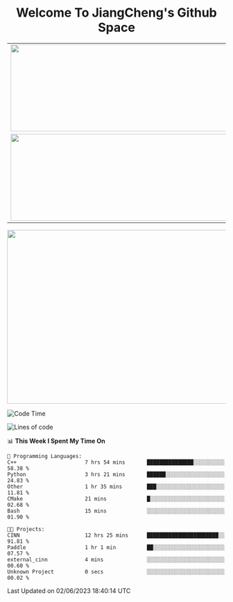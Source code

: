 <h1 align="center">Welcome To JiangCheng's Github Space</h1>

<table align="center" frame="void" rules="none" >
  <tr>
    <td>
      <div align="center"> <img height="200px" width="500px"  src="https://github-readme-stats.vercel.app/api?username=thisjiang&hide_title=true&hide_border=true&layout=compact&show_icons=trueline_height=21&text_color=000&icon_color=000&bg_color=0,ea6161,ffc64d,fffc4d,52fa5a&theme=graywhite" /> </div>
    </td>
    <td>
      <div align="center"> <img height="200px" width="500px" src="https://github-readme-stats.vercel.app/api/top-langs/?username=thisjiang&hide_title=true&hide_border=true&layout=compact&langs_count=6&text_color=000&icon_color=fff&bg_color=0,52fa5a,4dfcff,c64dff&theme=graywhite" /> </div>
    </td>
  </tr>
  <tr>
    <td>
      <div align="center"> <img height="200px" width="500px" src="https://github-readme-streak-stats.herokuapp.com/?user=thisjiang&hide_title=true&hide_border=true&layout=compact&langs_count=6" /> </div>
    </td>
    <td>
      <div align="center"> 
      <a href="https://github.com/" target="_blank"><img style="margin: 10px" src="https://profilinator.rishav.dev/skills-assets/git-scm-icon.svg" alt="Git" height="50" /></a>  
      <a href="https://www.linux.org/" target="_blank"><img style="margin: 10px" src="https://profilinator.rishav.dev/skills-assets/linux-original.svg" alt="Linux" height="50" /></a>  
      <a href="https://www.gnu.org/software/bash/" target="_blank"><img style="margin: 10px" src="https://profilinator.rishav.dev/skills-assets/gnu_bash-icon.svg" alt="Bash" height="50" /></a>  
      </div>
    </td>
  </tr>
</table>

<div align="center"> <img height="400px" width="1000px" src="https://github-readme-activity-graph.cyclic.app/graph?username=thisjiang&theme=react&hide_title=true&hide_border=true&layout=compact&langs_count=6" /> </div></td>

<!--START_SECTION:waka-->
![Code Time](http://img.shields.io/badge/Code%20Time-131%20hrs%2013%20mins-blue)

![Lines of code](https://img.shields.io/badge/From%20Hello%20World%20I%27ve%20Written-374.4%20thousand%20lines%20of%20code-blue)

📊 **This Week I Spent My Time On** 

```text
💬 Programming Languages: 
C++                      7 hrs 54 mins       ███████████████░░░░░░░░░░   58.38 % 
Python                   3 hrs 21 mins       ██████░░░░░░░░░░░░░░░░░░░   24.83 % 
Other                    1 hr 35 mins        ███░░░░░░░░░░░░░░░░░░░░░░   11.81 % 
CMake                    21 mins             █░░░░░░░░░░░░░░░░░░░░░░░░   02.68 % 
Bash                     15 mins             ░░░░░░░░░░░░░░░░░░░░░░░░░   01.90 % 

🐱‍💻 Projects: 
CINN                     12 hrs 25 mins      ███████████████████████░░   91.81 % 
Paddle                   1 hr 1 min          ██░░░░░░░░░░░░░░░░░░░░░░░   07.57 % 
external_cinn            4 mins              ░░░░░░░░░░░░░░░░░░░░░░░░░   00.60 % 
Unknown Project          0 secs              ░░░░░░░░░░░░░░░░░░░░░░░░░   00.02 % 
```


 Last Updated on 02/06/2023 18:40:14 UTC
<!--END_SECTION:waka-->
